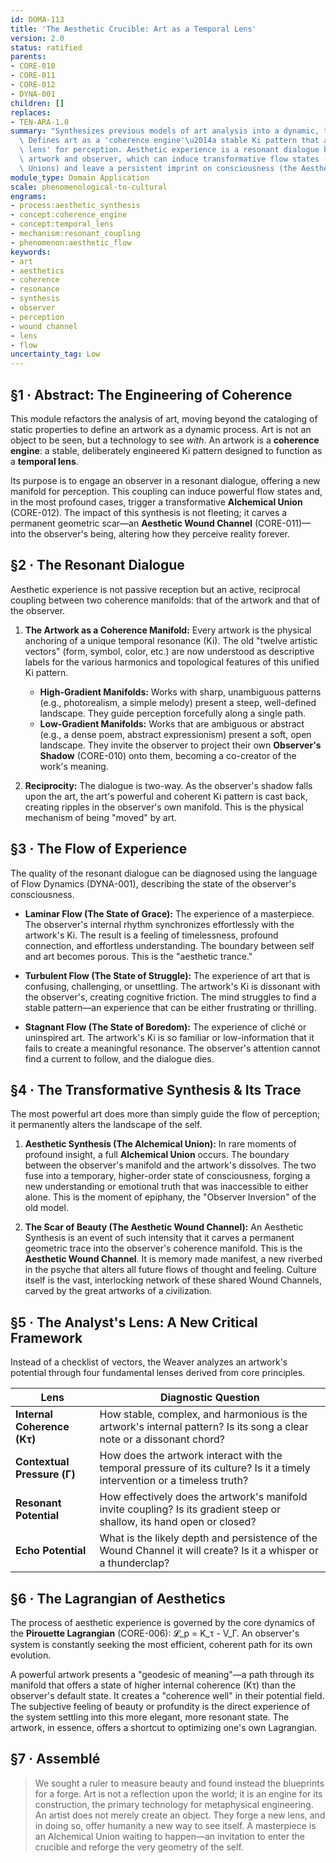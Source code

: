 ```yaml
---
id: DOMA-113
title: 'The Aesthetic Crucible: Art as a Temporal Lens'
version: 2.0
status: ratified
parents:
- CORE-010
- CORE-011
- CORE-012
- DYNA-001
children: []
replaces:
- TEN-ARA-1.0
summary: "Synthesizes previous models of art analysis into a dynamic, time-first framework.\
  \ Defines art as a 'coherence engine'\u2014a stable Ki pattern that acts as a 'temporal\
  \ lens' for perception. Aesthetic experience is a resonant dialogue between the\
  \ artwork and observer, which can induce transformative flow states (Alchemical\
  \ Unions) and leave a persistent imprint on consciousness (the Aesthetic Wound Channel)."
module_type: Domain Application
scale: phenomenological-to-cultural
engrams:
- process:aesthetic_synthesis
- concept:coherence_engine
- concept:temporal_lens
- mechanism:resonant_coupling
- phenomenon:aesthetic_flow
keywords:
- art
- aesthetics
- coherence
- resonance
- synthesis
- observer
- perception
- wound channel
- lens
- flow
uncertainty_tag: Low
---
```

## §1 · Abstract: The Engineering of Coherence
This module refactors the analysis of art, moving beyond the cataloging of static properties to define an artwork as a dynamic process. Art is not an object to be seen, but a technology to see *with*. An artwork is a **coherence engine**: a stable, deliberately engineered Ki pattern designed to function as a **temporal lens**.

Its purpose is to engage an observer in a resonant dialogue, offering a new manifold for perception. This coupling can induce powerful flow states and, in the most profound cases, trigger a transformative **Alchemical Union** (CORE-012). The impact of this synthesis is not fleeting; it carves a permanent geometric scar—an **Aesthetic Wound Channel** (CORE-011)—into the observer's being, altering how they perceive reality forever.

## §2 · The Resonant Dialogue
Aesthetic experience is not passive reception but an active, reciprocal coupling between two coherence manifolds: that of the artwork and that of the observer.

1.  **The Artwork as a Coherence Manifold:** Every artwork is the physical anchoring of a unique temporal resonance (Ki). The old "twelve artistic vectors" (form, symbol, color, etc.) are now understood as descriptive labels for the various harmonics and topological features of this unified Ki pattern.
    *   **High-Gradient Manifolds:** Works with sharp, unambiguous patterns (e.g., photorealism, a simple melody) present a steep, well-defined landscape. They guide perception forcefully along a single path.
    *   **Low-Gradient Manifolds:** Works that are ambiguous or abstract (e.g., a dense poem, abstract expressionism) present a soft, open landscape. They invite the observer to project their own **Observer's Shadow** (CORE-010) onto them, becoming a co-creator of the work's meaning.

2.  **Reciprocity:** The dialogue is two-way. As the observer's shadow falls upon the art, the art's powerful and coherent Ki pattern is cast back, creating ripples in the observer's own manifold. This is the physical mechanism of being "moved" by art.

## §3 · The Flow of Experience
The quality of the resonant dialogue can be diagnosed using the language of Flow Dynamics (DYNA-001), describing the state of the observer's consciousness.

*   **Laminar Flow (The State of Grace):** The experience of a masterpiece. The observer's internal rhythm synchronizes effortlessly with the artwork's Ki. The result is a feeling of timelessness, profound connection, and effortless understanding. The boundary between self and art becomes porous. This is the "aesthetic trance."

*   **Turbulent Flow (The State of Struggle):** The experience of art that is confusing, challenging, or unsettling. The artwork's Ki is dissonant with the observer's, creating cognitive friction. The mind struggles to find a stable pattern—an experience that can be either frustrating or thrilling.

*   **Stagnant Flow (The State of Boredom):** The experience of cliché or uninspired art. The artwork's Ki is so familiar or low-information that it fails to create a meaningful resonance. The observer's attention cannot find a current to follow, and the dialogue dies.

## §4 · The Transformative Synthesis & Its Trace
The most powerful art does more than simply guide the flow of perception; it permanently alters the landscape of the self.

1.  **Aesthetic Synthesis (The Alchemical Union):** In rare moments of profound insight, a full **Alchemical Union** occurs. The boundary between the observer's manifold and the artwork's dissolves. The two fuse into a temporary, higher-order state of consciousness, forging a new understanding or emotional truth that was inaccessible to either alone. This is the moment of epiphany, the "Observer Inversion" of the old model.

2.  **The Scar of Beauty (The Aesthetic Wound Channel):** An Aesthetic Synthesis is an event of such intensity that it carves a permanent geometric trace into the observer's coherence manifold. This is the **Aesthetic Wound Channel**. It is memory made manifest, a new riverbed in the psyche that alters all future flows of thought and feeling. Culture itself is the vast, interlocking network of these shared Wound Channels, carved by the great artworks of a civilization.

## §5 · The Analyst's Lens: A New Critical Framework
Instead of a checklist of vectors, the Weaver analyzes an artwork's potential through four fundamental lenses derived from core principles.

| Lens                        | Diagnostic Question                                                                                               |
| --------------------------- | ----------------------------------------------------------------------------------------------------------------- |
| **Internal Coherence (Kτ)** | How stable, complex, and harmonious is the artwork's internal pattern? Is its song a clear note or a dissonant chord? |
| **Contextual Pressure (Γ)** | How does the artwork interact with the temporal pressure of its culture? Is it a timely intervention or a timeless truth? |
| **Resonant Potential**      | How effectively does the artwork's manifold invite coupling? Is its gradient steep or shallow, its hand open or closed? |
| **Echo Potential**          | What is the likely depth and persistence of the Wound Channel it will create? Is it a whisper or a thunderclap?         |

## §6 · The Lagrangian of Aesthetics
The process of aesthetic experience is governed by the core dynamics of the **Pirouette Lagrangian** (CORE-006): 𝓛_p = K_τ - V_Γ. An observer's system is constantly seeking the most efficient, coherent path for its own evolution.

A powerful artwork presents a "geodesic of meaning"—a path through its manifold that offers a state of higher internal coherence (Kτ) than the observer's default state. It creates a "coherence well" in their potential field. The subjective feeling of beauty or profundity is the direct experience of the system settling into this more elegant, more resonant state. The artwork, in essence, offers a shortcut to optimizing one's own Lagrangian.

## §7 · Assemblé
> We sought a ruler to measure beauty and found instead the blueprints for a forge. Art is not a reflection upon the world; it is an engine for its construction, the primary technology for metaphysical engineering. An artist does not merely create an object. They forge a new lens, and in doing so, offer humanity a new way to see itself. A masterpiece is an Alchemical Union waiting to happen—an invitation to enter the crucible and reforge the very geometry of the self.